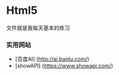 # Html5
文件就是我每天基本的练习



### 实用网站


* [百度AI] (http://ai.baidu.com/)
* [showAPI] (https://www.showapi.com/)
